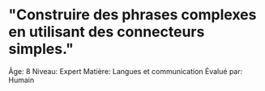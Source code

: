 # "Construire des phrases complexes en utilisant des connecteurs simples."

Âge: 8
Niveau: Expert
Matière: Langues et communication
Évalué par: Humain